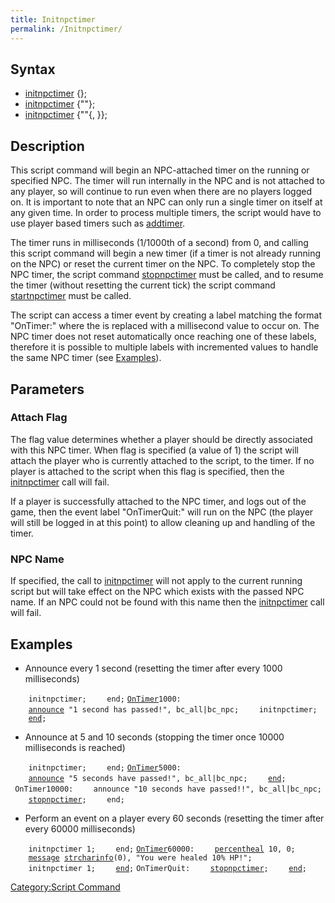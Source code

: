 ```yaml
---
title: Initnpctimer
permalink: /Initnpctimer/
---
```


Syntax
------

-   [initnpctimer](/initnpctimer "wikilink") {<attach flag>};
-   [initnpctimer](/initnpctimer "wikilink") {"<NPC name>"};
-   [initnpctimer](/initnpctimer "wikilink") {"<NPC name>"{, <attach flag>}};

Description
-----------

This script command will begin an NPC-attached timer on the running or specified NPC. The timer will run internally in the NPC and is not attached to any player, so will continue to run even when there are no players logged on. It is important to note that an NPC can only run a single timer on itself at any given time. In order to process multiple timers, the script would have to use player based timers such as [addtimer](/addtimer "wikilink").

The timer runs in milliseconds (1/1000th of a second) from 0, and calling this script command will begin a new timer (if a timer is not already running on the NPC) or reset the current timer on the NPC. To completely stop the NPC timer, the script command [stopnpctimer](/stopnpctimer "wikilink") must be called, and to resume the timer (without resetting the current tick) the script command [startnpctimer](/startnpctimer "wikilink") must be called.

The script can access a timer event by creating a label matching the format "OnTimer<tick>:" where the <tick> is replaced with a millisecond value to occur on. The NPC timer does not reset automatically once reaching one of these labels, therefore it is possible to multiple labels with incremented <tick> values to handle the same NPC timer (see [Examples](/#Examples "wikilink")).

Parameters
----------

### Attach Flag

The flag value determines whether a player should be directly associated with this NPC timer. When flag is specified (a value of 1) the script will attach the player who is currently attached to the script, to the timer. If no player is attached to the script when this flag is specified, then the [initnpctimer](/initnpctimer "wikilink") call will fail.

If a player is successfully attached to the NPC timer, and logs out of the game, then the event label "OnTimerQuit:" will run on the NPC (the player will still be logged in at this point) to allow cleaning up and handling of the timer.

### NPC Name

If specified, the call to [initnpctimer](/initnpctimer "wikilink") will not apply to the current running script but will take effect on the NPC which exists with the passed NPC name. If an NPC could not be found with this name then the [initnpctimer](/initnpctimer "wikilink") call will fail.

Examples
--------

-   Announce every 1 second (resetting the timer after every 1000 milliseconds)

`    initnpctimer;`
`    end;`
[`OnTimer`](/OnTimer "wikilink")`1000:`
`    `[`announce`](/announce "wikilink")` "1 second has passed!", bc_all|bc_npc;`
`    initnpctimer;`
`    `[`end`](/end "wikilink")`;`

-   Announce at 5 and 10 seconds (stopping the timer once 10000 milliseconds is reached)

`    initnpctimer;`
`    end;`
[`OnTimer`](/OnTimer "wikilink")`5000:`
`    `[`announce`](/announce "wikilink")` "5 seconds have passed!", bc_all|bc_npc;`
`    `[`end`](/end "wikilink")`;`
` OnTimer10000:`
`    announce "10 seconds have passed!!", bc_all|bc_npc;`
`    `[`stopnpctimer`](/stopnpctimer "wikilink")`;`
`    end;`

-   Perform an event on a player every 60 seconds (resetting the timer after every 60000 milliseconds)

`    initnpctimer 1;`
`    end;`
[`OnTimer`](/OnTimer "wikilink")`60000:`
`    `[`percentheal`](/percentheal "wikilink")` 10, 0;`
`    `[`message`](/message "wikilink")` `[`strcharinfo`](/strcharinfo "wikilink")`(0), "You were healed 10% HP!";`
`    initnpctimer 1;`
`    `[`end`](/end "wikilink")`;`
`OnTimerQuit:`
`    `[`stopnpctimer`](/stopnpctimer "wikilink")`;`
`    `[`end`](/end "wikilink")`;`

[Category:Script Command](/Category:Script_Command "wikilink")